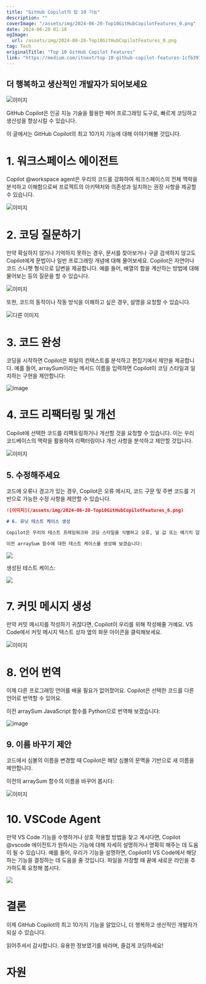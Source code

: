 ```yaml
---
title: "GitHub Copilot의 탑 10 기능"
description: ""
coverImage: "/assets/img/2024-06-20-Top10GitHubCopilotFeatures_0.png"
date: 2024-06-20 01:18
ogImage: 
  url: /assets/img/2024-06-20-Top10GitHubCopilotFeatures_0.png
tag: Tech
originalTitle: "Top 10 GitHub Copilot Features"
link: "https://medium.com/itnext/top-10-github-copilot-features-1cfb39778a10"
---
```



## 더 행복하고 생산적인 개발자가 되어보세요

![이미지](/assets/img/2024-06-20-Top10GitHubCopilotFeatures_0.png)

GitHub Copilot은 인공 지능 기술을 활용한 페어 프로그래밍 도구로, 빠르게 코딩하고 생산성을 향상시킬 수 있습니다.

이 글에서는 GitHub Copilot의 최고 10가지 기능에 대해 이야기해볼 것입니다.

<div class="content-ad"></div>

# 1. 워크스페이스 에이전트

Copilot @workspace agent은 우리의 코드를 강화하여 워크스페이스의 전체 맥락을 분석하고 이해함으로써 프로젝트의 아키텍처와 의존성과 일치하는 권장 사항을 제공할 수 있습니다.

![이미지](/assets/img/2024-06-20-Top10GitHubCopilotFeatures_1.png)

# 2. 코딩 질문하기

<div class="content-ad"></div>

만약 확실하지 않거나 기억하지 못하는 경우, 문서를 찾아보거나 구글 검색하지 않고도 Copilot에게 문법이나 일반 프로그래밍 개념에 대해 물어보세요. Copilot은 자연어나 코드 스니펫 형식으로 답변을 제공합니다. 예를 들어, 배열의 합을 계산하는 방법에 대해 물어보는 등의 질문을 할 수 있습니다.

![이미지](/assets/img/2024-06-20-Top10GitHubCopilotFeatures_2.png)

또한, 코드의 동작이나 작동 방식을 이해하고 싶은 경우, 설명을 요청할 수 있습니다.

![다른 이미지](/assets/img/2024-06-20-Top10GitHubCopilotFeatures_3.png)

<div class="content-ad"></div>

# 3. 코드 완성

코딩을 시작하면 Copilot은 파일의 컨텍스트를 분석하고 편집기에서 제안을 제공합니다. 예를 들어, arraySum이라는 메서드 이름을 입력하면 Copilot이 코딩 스타일과 일치하는 구현을 제안합니다:

![image](/assets/img/2024-06-20-Top10GitHubCopilotFeatures_4.png)

# 4. 코드 리팩터링 및 개선

<div class="content-ad"></div>

Copilot에 선택한 코드를 리팩토링하거나 개선할 것을 요청할 수 있습니다. 이는 우리 코드베이스의 맥락을 활용하여 리팩터링이나 개선 사항을 분석하고 제안할 것입니다.

![이미지](/assets/img/2024-06-20-Top10GitHubCopilotFeatures_5.png)

## 5. 수정해주세요

코드에 오류나 경고가 있는 경우, Copilot은 오류 메시지, 코드 구문 및 주변 코드를 기반으로 가능한 수정 사항을 제안할 수 있습니다.

<div class="content-ad"></div>

```markdown
![이미지](/assets/img/2024-06-20-Top10GitHubCopilotFeatures_6.png)

# 6. 유닛 테스트 케이스 생성

Copilot은 우리의 테스트 프레임워크와 코딩 스타일을 식별하고 오류, 널 값 또는 예기치 않은 입력 데이터 유형을 다루기 위한 테스트 케이스를 제안합니다.

이전 arraySum 함수에 대한 테스트 케이스를 생성해 보겠습니다:
```

<div class="content-ad"></div>

<img src="/assets/img/2024-06-20-Top10GitHubCopilotFeatures_7.png" />

생성된 테스트 케이스:

<img src="/assets/img/2024-06-20-Top10GitHubCopilotFeatures_8.png" />

# 7. 커밋 메시지 생성

<div class="content-ad"></div>

만약 커밋 메시지를 작성하기 귀찮다면, Copilot이 우리를 위해 작성해줄 거예요. VS Code에서 커밋 메시지 텍스트 상자 옆의 화문 아이콘을 클릭해보세요.

![이미지](/assets/img/2024-06-20-Top10GitHubCopilotFeatures_9.png)

# 8. 언어 번역

이제 다른 프로그래밍 언어를 배울 필요가 없어졌어요. Copilot은 선택한 코드를 다른 언어로 번역할 수 있어요.

<div class="content-ad"></div>

이전 arraySum JavaScript 함수를 Python으로 번역해 보겠습니다:

![image](/assets/img/2024-06-20-Top10GitHubCopilotFeatures_10.png)

## 9. 이름 바꾸기 제안

코드에서 심볼의 이름을 변경할 때 Copilot은 해당 심볼의 문맥을 기반으로 새 이름을 제안합니다.

<div class="content-ad"></div>

이전의 arraySum 함수의 이름을 바꾸어 봅시다:

![이미지](/assets/img/2024-06-20-Top10GitHubCopilotFeatures_11.png)

# 10. VSCode Agent

만약 VS Code 기능을 수행하거나 상호 작용할 방법을 찾고 계시다면, Copilot @vscode 에이전트가 원하시는 기능에 대해 자세히 설명하거나 명확히 해주는 데 도움이 될 수 있습니다. 예를 들어, 우리가 기능을 설명하면, Copilot이 VS Code에서 해당하는 기능을 결정하는 데 도움을 줄 것입니다. 파일을 저장할 때 끝에 새로운 라인을 추가하도록 요청해 봅시다.

<div class="content-ad"></div>

<img src="/assets/img/2024-06-20-Top10GitHubCopilotFeatures_12.png" />

# 결론

이제 GitHub Copilot의 최고 10가지 기능을 알았으니, 더 행복하고 생산적인 개발자가 되실 수 있습니다.

읽어주셔서 감사합니다. 유용한 정보였기를 바라며, 즐겁게 코딩하세요!

<div class="content-ad"></div>

# 자원